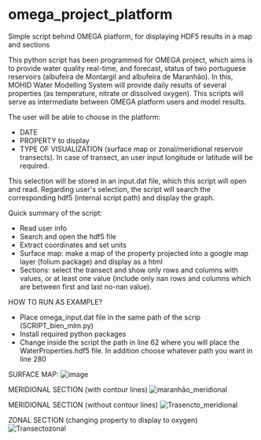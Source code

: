 # omega_project_platform
Simple script behind OMEGA platform, for displaying HDF5 results in a map and sections

This python script has been programmed for OMEGA project, which aims is to provide water quality real-time, and forecast, status of two portuguese reservoirs (albufeira de Montargil and albufeira de Maranhão). In this, MOHID Water Modelling System will provide daily results of several properties (as temperature, nitrate or dissolved oxygen). This scripts will serve as intermediate between OMEGA platform users and model results. 

The user will be able to choose in the platform:
 - DATE
 - PROPERTY to display
 - TYPE OF VISUALIZATION (surface map or zonal/meridional reservoir transects). In case of transect, an user input longitude or latitude will be required. 

This selection will be stored in an input.dat file, which this script will open and read. Regarding user's selection, the script will search the corresponding hdf5 (internal script path) and display the graph.

Quick summary of the script: 
- Read user info
- Search and open the hdf5 file
- Extract coordinates and set units
- Surface map: make a map of the property projected into a google map layer (folium package) and display as a html
- Sections: select the transect and show only rows and columns with values, or at least one value (include only nan rows and columns which are between first and last no-nan value).

HOW TO RUN AS EXAMPLE?
- Place omega_input.dat file in the same path of the scrip (SCRIPT_bien_mlm.py)
- Install required python packages
- Change inside the script the path in line 62 where you will place the WaterProperties.hdf5 file. In addition choose whatever path you want in line 280 

SURFACE MAP: 
![image](https://user-images.githubusercontent.com/60937576/114426441-fd880a80-9bb1-11eb-908d-daa3f3bf8adf.png)



MERIDIONAL SECTION (with contour lines)
![maranhão_meridional](https://user-images.githubusercontent.com/60937576/114425251-ccf3a100-9bb0-11eb-849e-141556df3a82.png)



MERIDIONAL SECTION (without contour lines)
![Trasencto_meridional](https://user-images.githubusercontent.com/60937576/114426577-1e506000-9bb2-11eb-975c-1f15b8bb0284.png)



ZONAL SECTION (changing property to display to oxygen)
![Transectozonal](https://user-images.githubusercontent.com/60937576/114426704-3d4ef200-9bb2-11eb-83b7-96abdbeef9fe.png)


